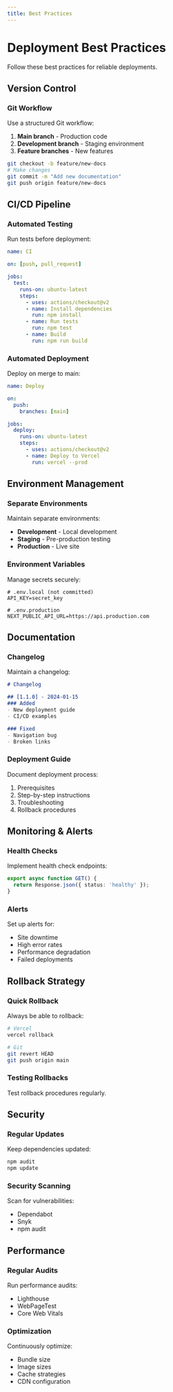```yaml
---
title: Best Practices
---
```


# Deployment Best Practices

Follow these best practices for reliable deployments.

## Version Control

### Git Workflow

Use a structured Git workflow:

1. **Main branch** - Production code
2. **Development branch** - Staging environment
3. **Feature branches** - New features

```bash
git checkout -b feature/new-docs
# Make changes
git commit -m "Add new documentation"
git push origin feature/new-docs
```

## CI/CD Pipeline

### Automated Testing

Run tests before deployment:

```yaml
name: CI

on: [push, pull_request]

jobs:
  test:
    runs-on: ubuntu-latest
    steps:
      - uses: actions/checkout@v2
      - name: Install dependencies
        run: npm install
      - name: Run tests
        run: npm test
      - name: Build
        run: npm run build
```

### Automated Deployment

Deploy on merge to main:

```yaml
name: Deploy

on:
  push:
    branches: [main]

jobs:
  deploy:
    runs-on: ubuntu-latest
    steps:
      - uses: actions/checkout@v2
      - name: Deploy to Vercel
        run: vercel --prod
```

## Environment Management

### Separate Environments

Maintain separate environments:

- **Development** - Local development
- **Staging** - Pre-production testing
- **Production** - Live site

### Environment Variables

Manage secrets securely:

```env
# .env.local (not committed)
API_KEY=secret_key

# .env.production
NEXT_PUBLIC_API_URL=https://api.production.com
```

## Documentation

### Changelog

Maintain a changelog:

```markdown
# Changelog

## [1.1.0] - 2024-01-15
### Added
- New deployment guide
- CI/CD examples

### Fixed
- Navigation bug
- Broken links
```

### Deployment Guide

Document deployment process:

1. Prerequisites
2. Step-by-step instructions
3. Troubleshooting
4. Rollback procedures

## Monitoring & Alerts

### Health Checks

Implement health check endpoints:

```typescript
export async function GET() {
  return Response.json({ status: 'healthy' });
}
```

### Alerts

Set up alerts for:

- Site downtime
- High error rates
- Performance degradation
- Failed deployments

## Rollback Strategy

### Quick Rollback

Always be able to rollback:

```bash
# Vercel
vercel rollback

# Git
git revert HEAD
git push origin main
```

### Testing Rollbacks

Test rollback procedures regularly.

## Security

### Regular Updates

Keep dependencies updated:

```bash
npm audit
npm update
```

### Security Scanning

Scan for vulnerabilities:

- Dependabot
- Snyk
- npm audit

## Performance

### Regular Audits

Run performance audits:

- Lighthouse
- WebPageTest
- Core Web Vitals

### Optimization

Continuously optimize:

- Bundle size
- Image sizes
- Cache strategies
- CDN configuration
